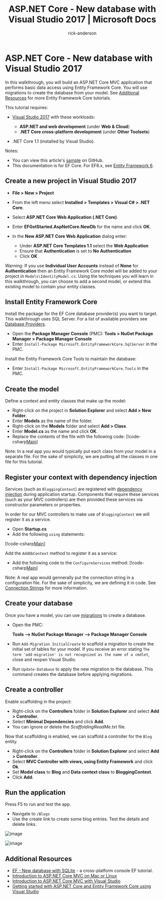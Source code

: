 ﻿---
title: ASP.NET Core - New database with Visual Studio 2017 | Microsoft Docs
author: rick-anderson
ms.author: riande
ms.author2: tdykstra
ms.date: 04/07/2017
ms.assetid: e153627f-f132-4c11-b13c-6c9a607addce
ms.technology: entity-framework-core
uid: core/get-started/aspnetcore/new-db
---

# ASP.NET Core - New database with Visual Studio 2017

In this walkthrough, you will build an ASP.NET Core MVC application that performs basic data access using Entity Framework Core. You will use migrations to create the database from your model. See [Additional Resources](#additional-resources) for more Entity Framework Core tutorials.

This tutorial requires:
- [Visual Studio 2017](https://www.visualstudio.com/downloads/) with these workloads:

  - **ASP.NET and web development** (under **Web & Cloud**)
  - **.NET Core cross-platform development** (under **Other Toolsets**)

-  .NET Core 1.1 (installed by Visual Studio).

Notes: 

- You can view this article's [sample](https://github.com/aspnet/EntityFramework.Docs/tree/master/samples/core/GetStarted/AspNetCore/EFGetStarted.AspNetCore.NewDb) on GitHub.
- This documentation is for EF Core. For EF6.x, see [Entity Framework 6](../../../ef6/index.md).

## Create a new project in Visual Studio 2017

* **File > New > Project**
* From the left menu select **Installed > Templates > Visual C# > .NET Core**.
* Select **ASP.NET Core Web Application (.NET Core)**.
* Enter **EFGetStarted.AspNetCore.NewDb** for the name and click **OK**.
* In the **New ASP.NET Core Web Application** dialog enter:

  * Under **ASP.NET Core Templates 1.1** select the **Web Application**
  * Ensure that **Authentication** is set to **No Authentication**
  * Click **OK**

Warning: If you use **Individual User Accounts** instead of **None** for **Authentication** then an Entity Framework Core model will be added to your project in `Models\IdentityModel.cs`. Using the techniques you will learn in this walkthrough, you can choose to add a second model, or extend this existing model to contain your entity classes.

## Install Entity Framework Core

Install the package for the EF Core database provider(s) you want to target. This walkthrough uses SQL Server. For a list of available providers see [Database Providers](../../providers/index.md).

* Open the **Package Manager Console** (PMC):
  **Tools > NuGet Package Manager > Package Manager Console**
* Enter `Install-Package Microsoft.EntityFrameworkCore.SqlServer` in the PMC.

Install the Entity Framework Core Tools to maintain the database:

* Enter `Install-Package Microsoft.EntityFrameworkCore.Tools` in the PMC.

## Create the model

Define a context and entity classes that make up the model:

* Right-click on the project in **Solution Explorer** and select **Add > New Folder**.
* Enter **Models** as the name of the folder.
* Right-click on the **Models** folder and select **Add > Class**.
* Enter **Model.cs** as the name and click **OK**.
* Replace the contents of the file with the following code:
 [!code-csharp[Main](../../../../samples/core/GetStarted/AspNetCore/EFGetStarted.AspNetCore.NewDb/Models/Model.cs)]

Note: In a real app you would typically put each class from your model in a separate file. For the sake of simplicity, we are putting all the classes in one file for this tutorial.

## Register your context with dependency injection

Services (such as `BloggingContext`) are registered with [dependency injection](http://docs.asp.net/en/latest/fundamentals/dependency-injection.html) during application startup. Components that require these services (such as your MVC controllers) are then provided these services via constructor parameters or properties.

In order for our MVC controllers to make use of `BloggingContext` we will register it as a service.

* Open **Startup.cs**
* Add the following `using` statements:

 [!code-csharp[Main](../../../../samples/core/GetStarted/AspNetCore/EFGetStarted.AspNetCore.NewDb/Startup.cs#AddedUsings)]

Add the `AddDbContext` method to register it as a service:

* Add the following code to the `ConfigureServices` method:
 [!code-csharp[Main](../../../../samples/core/GetStarted/AspNetCore/EFGetStarted.AspNetCore.NewDb/Startup.cs?name=ConfigureServices&highlight=7-8)]

Note: A real app would gennerally put the connection string in a configuration file. For the sake of simplicity, we are defining it in code. See [Connection Strings](../../miscellaneous/connection-strings.md) for more information.

## Create your database

Once you have a model, you can use [migrations](https://docs.microsoft.com/aspnet/core/data/ef-mvc/migrations#introduction-to-migrations) to create a database.

* Open the PMC:

  **Tools –> NuGet Package Manager –> Package Manager Console**
* Run `Add-Migration InitialCreate` to scaffold a migration to create the initial set of tables for your model. If you receive an error stating `The term 'add-migration' is not recognized as the name of a cmdlet`, close and reopen Visual Studio.
* Run `Update-Database` to apply the new migration to the database. This command creates the database before applying migrations. 

## Create a controller

Enable scaffolding in the project:

* Right-click on the **Controllers** folder in **Solution Explorer** and select **Add > Controller**.
* Select **Minimal Dependencies** and click **Add**.
* You can ignore or delete the *ScaffoldingReadMe.txt* file.

Now that scaffolding is enabled, we can scaffold a controller for the `Blog` entity.

* Right-click on the **Controllers** folder in **Solution Explorer** and select **Add > Controller**.
* Select **MVC Controller with views, using Entity Framework** and click **Ok**.
* Set **Model class** to **Blog** and **Data context class** to **BloggingContext**.
* Click **Add**.


## Run the application

Press F5 to run and test the app. 

* Navigate to `/Blogs`
* Use the create link to create some blog entries. Test the details and delete links.

![image](_static/create.png)

![image](_static/index-new-db.png)

## Additional Resources

* [EF - New database with SQLite](xref:core/get-started/netcore/new-db-sqlite) -  a cross-platform console EF tutorial.
* [Introduction to ASP.NET Core MVC on Mac or Linux ](https://docs.microsoft.com/en-us/aspnet/core/tutorials/first-mvc-app-xplat/index)
* [Introduction to ASP.NET Core MVC with Visual Studio](https://docs.microsoft.com/en-us/aspnet/core/tutorials/first-mvc-app/index)
* [Getting started with ASP.NET Core and Entity Framework Core using Visual Studio](https://docs.microsoft.com/en-us/aspnet/core/data/ef-mvc/index)
